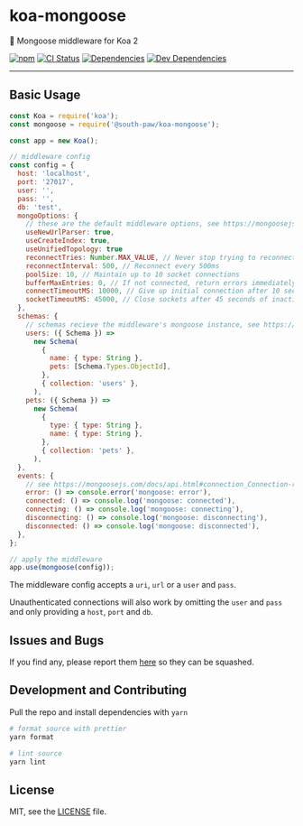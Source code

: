 # koa-mongoose

🍃 Mongoose middleware for Koa 2

[![npm](https://img.shields.io/npm/v/@south-paw/koa-mongoose.svg)](https://www.npmjs.com/package/@south-paw/koa-mongoose)
[![CI Status](https://img.shields.io/travis/South-Paw/koa-mongoose.svg)](https://travis-ci.org/South-Paw/koa-mongoose)
[![Dependencies](https://david-dm.org/South-Paw/koa-mongoose/status.svg)](https://david-dm.org/South-Paw/koa-mongoose)
[![Dev Dependencies](https://david-dm.org/South-Paw/koa-mongoose/dev-status.svg)](https://david-dm.org/South-Paw/koa-mongoose?type=dev)

---

## Basic Usage

```js
const Koa = require('koa');
const mongoose = require('@south-paw/koa-mongoose');

const app = new Koa();

// middleware config
const config = {
  host: 'localhost',
  port: '27017',
  user: '',
  pass: '',
  db: 'test',
  mongoOptions: {
    // these are the default middleware options, see https://mongoosejs.com/docs/connections.html#options
    useNewUrlParser: true,
    useCreateIndex: true,
    useUnifiedTopology: true
    reconnectTries: Number.MAX_VALUE, // Never stop trying to reconnect
    reconnectInterval: 500, // Reconnect every 500ms
    poolSize: 10, // Maintain up to 10 socket connections
    bufferMaxEntries: 0, // If not connected, return errors immediately rather than waiting for reconnect
    connectTimeoutMS: 10000, // Give up initial connection after 10 seconds
    socketTimeoutMS: 45000, // Close sockets after 45 seconds of inactivity
  },
  schemas: {
    // schemas recieve the middleware's mongoose instance, see https://mongoosejs.com/docs/schematypes.html
    users: ({ Schema }) =>
      new Schema(
        {
          name: { type: String },
          pets: [Schema.Types.ObjectId],
        },
        { collection: 'users' },
      ),
    pets: ({ Schema }) =>
      new Schema(
        {
          type: { type: String },
          name: { type: String },
        },
        { collection: 'pets' },
      ),
  },
  events: {
    // see https://mongoosejs.com/docs/api.html#connection_Connection-readyState
    error: () => console.error('mongoose: error'),
    connected: () => console.log('mongoose: connected'),
    connecting: () => console.log('mongoose: connecting'),
    disconnecting: () => console.log('mongoose: disconnecting'),
    disconnected: () => console.log('mongoose: disconnected'),
  },
};

// apply the middleware
app.use(mongoose(config));
```

The middleware config accepts a `uri`, `url` or a `user` and `pass`.

Unauthenticated connections will also work by omitting the `user` and `pass` and only providing a `host`, `port` and `db`.

## Issues and Bugs

If you find any, please report them [here](https://github.com/South-Paw/koa-mongoose/issues) so they can be squashed.

## Development and Contributing

Pull the repo and install dependencies with `yarn`

```bash
# format source with prettier
yarn format

# lint source
yarn lint
```

## License

MIT, see the [LICENSE](./LICENSE) file.
